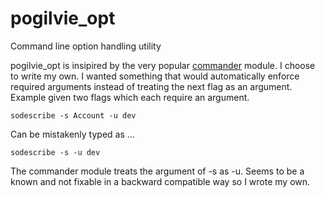 # pogilvie_opt
Command line option handling utility

pogilvie_opt is insipired by the very popular [commander]() module.  I choose to
write my own.  I wanted something that would automatically enforce required arguments
instead of treating the next flag as an argument.  Example given two flags which
each require an argument.

````
sodescribe -s Account -u dev
````

Can be mistakenly typed as ...

````
sodescribe -s -u dev
`````
The commander module treats the argument of -s as -u.  Seems to be a known and
not fixable in a backward compatible way so I wrote my own.
